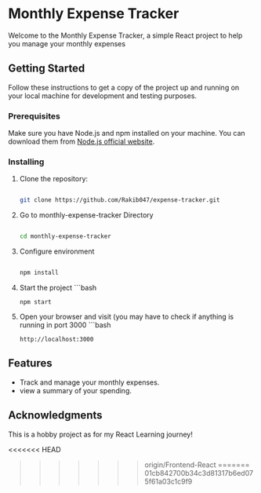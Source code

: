 # Monthly Expense Tracker 

Welcome to the Monthly Expense Tracker, a simple React project to help you manage your monthly expenses

## Getting Started

Follow these instructions to get a copy of the project up and running on your local machine for development and testing purposes.

### Prerequisites

Make sure you have Node.js and npm installed on your machine. You can download them from [Node.js official website](https://nodejs.org/).

### Installing

1. Clone the repository:
   ```bash
   
   git clone https://github.com/Rakib047/expense-tracker.git
2. Go to monthly-expense-tracker Directory
      ```bash
      
      cd monthly-expense-tracker
3. Configure environment
      ```bash
      
      npm install
4. Start the project
       ```bash
   
       npm start
5. Open your browser and visit (you may have to check if anything is running in port 3000
       ```bash
      
       http://localhost:3000

## Features
- Track and manage your monthly expenses.
- view a summary of your spending.


## Acknowledgments
This is a hobby project as for my React Learning journey!

<<<<<<< HEAD
>>>>>>> origin/Frontend-React
=======
>>>>>>> 01cb842700b34c3d81317b6ed075f61a03c1c9f9
